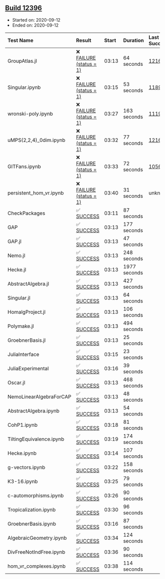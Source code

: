 ## [Build 12396](https://oscarci.mathematik.uni-kl.de/job/oscar/12396/)

* Started on: 2020-09-12
* Ended on: 2020-09-12

| Test Name    | Result | Start | Duration | Last Success | First Failure |
|:-------------|:-------|:------|:---------|:-------------|:--------------|
| GroupAtlas.jl | ❌ [FAILURE (status = 1)](https://oscarci.mathematik.uni-kl.de/job/oscar/12396/artifact/logs/build-12396/GroupAtlas.jl.log) | 03:13 | 64 seconds | [12167](https://oscarci.mathematik.uni-kl.de/job/oscar/12167/) | [12168](https://oscarci.mathematik.uni-kl.de/job/oscar/12168/) |
| Singular.ipynb | ❌ [FAILURE (status = 1)](https://oscarci.mathematik.uni-kl.de/job/oscar/12396/artifact/logs/build-12396/Singular.ipynb.log) | 03:15 | 53 seconds | [11893](https://oscarci.mathematik.uni-kl.de/job/oscar/11893/) | [11894](https://oscarci.mathematik.uni-kl.de/job/oscar/11894/) |
| wronski-poly.ipynb | ❌ [FAILURE (status = 1)](https://oscarci.mathematik.uni-kl.de/job/oscar/12396/artifact/logs/build-12396/wronski-poly.ipynb.log) | 03:27 | 163 seconds | [11192](https://oscarci.mathematik.uni-kl.de/job/oscar/11192/) | [11193](https://oscarci.mathematik.uni-kl.de/job/oscar/11193/) |
| uMPS(2,2,4)_0dim.ipynb | ❌ [FAILURE (status = 1)](https://oscarci.mathematik.uni-kl.de/job/oscar/12396/artifact/logs/build-12396/uMPS-2-2-4-_0dim.ipynb.log) | 03:32 | 77 seconds | [12167](https://oscarci.mathematik.uni-kl.de/job/oscar/12167/) | [12168](https://oscarci.mathematik.uni-kl.de/job/oscar/12168/) |
| GITFans.ipynb | ❌ [FAILURE (status = 1)](https://oscarci.mathematik.uni-kl.de/job/oscar/12396/artifact/logs/build-12396/GITFans.ipynb.log) | 03:33 | 72 seconds | [10566](https://oscarci.mathematik.uni-kl.de/job/oscar/10566/) | [10567](https://oscarci.mathematik.uni-kl.de/job/oscar/10567/) |
| persistent_hom_vr.ipynb | ❌ [FAILURE (status = 1)](https://oscarci.mathematik.uni-kl.de/job/oscar/12396/artifact/logs/build-12396/persistent_hom_vr.ipynb.log) | 03:40 | 31 seconds | unknown | unknown |
| CheckPackages | ✅ [SUCCESS](https://oscarci.mathematik.uni-kl.de/job/oscar/12396/artifact/logs/build-12396/CheckPackages.log) | 03:11 | 87 seconds |  |  |
| GAP | ✅ [SUCCESS](https://oscarci.mathematik.uni-kl.de/job/oscar/12396/artifact/logs/build-12396/GAP.log) | 03:13 | 177 seconds |  |  |
| GAP.jl | ✅ [SUCCESS](https://oscarci.mathematik.uni-kl.de/job/oscar/12396/artifact/logs/build-12396/GAP.jl.log) | 03:13 | 47 seconds |  |  |
| Nemo.jl | ✅ [SUCCESS](https://oscarci.mathematik.uni-kl.de/job/oscar/12396/artifact/logs/build-12396/Nemo.jl.log) | 03:13 | 248 seconds |  |  |
| Hecke.jl | ✅ [SUCCESS](https://oscarci.mathematik.uni-kl.de/job/oscar/12396/artifact/logs/build-12396/Hecke.jl.log) | 03:13 | 1977 seconds |  |  |
| AbstractAlgebra.jl | ✅ [SUCCESS](https://oscarci.mathematik.uni-kl.de/job/oscar/12396/artifact/logs/build-12396/AbstractAlgebra.jl.log) | 03:13 | 427 seconds |  |  |
| Singular.jl | ✅ [SUCCESS](https://oscarci.mathematik.uni-kl.de/job/oscar/12396/artifact/logs/build-12396/Singular.jl.log) | 03:13 | 64 seconds |  |  |
| HomalgProject.jl | ✅ [SUCCESS](https://oscarci.mathematik.uni-kl.de/job/oscar/12396/artifact/logs/build-12396/HomalgProject.jl.log) | 03:13 | 106 seconds |  |  |
| Polymake.jl | ✅ [SUCCESS](https://oscarci.mathematik.uni-kl.de/job/oscar/12396/artifact/logs/build-12396/Polymake.jl.log) | 03:13 | 494 seconds |  |  |
| GroebnerBasis.jl | ✅ [SUCCESS](https://oscarci.mathematik.uni-kl.de/job/oscar/12396/artifact/logs/build-12396/GroebnerBasis.jl.log) | 03:13 | 25 seconds |  |  |
| JuliaInterface | ✅ [SUCCESS](https://oscarci.mathematik.uni-kl.de/job/oscar/12396/artifact/logs/build-12396/JuliaInterface.log) | 03:15 | 23 seconds |  |  |
| JuliaExperimental | ✅ [SUCCESS](https://oscarci.mathematik.uni-kl.de/job/oscar/12396/artifact/logs/build-12396/JuliaExperimental.log) | 03:16 | 39 seconds |  |  |
| Oscar.jl | ✅ [SUCCESS](https://oscarci.mathematik.uni-kl.de/job/oscar/12396/artifact/logs/build-12396/Oscar.jl.log) | 03:13 | 468 seconds |  |  |
| NemoLinearAlgebraForCAP | ✅ [SUCCESS](https://oscarci.mathematik.uni-kl.de/job/oscar/12396/artifact/logs/build-12396/NemoLinearAlgebraForCAP.log) | 03:13 | 48 seconds |  |  |
| AbstractAlgebra.ipynb | ✅ [SUCCESS](https://oscarci.mathematik.uni-kl.de/job/oscar/12396/artifact/logs/build-12396/AbstractAlgebra.ipynb.log) | 03:13 | 54 seconds |  |  |
| CohP1.ipynb | ✅ [SUCCESS](https://oscarci.mathematik.uni-kl.de/job/oscar/12396/artifact/logs/build-12396/CohP1.ipynb.log) | 03:18 | 81 seconds |  |  |
| TiltingEquivalence.ipynb | ✅ [SUCCESS](https://oscarci.mathematik.uni-kl.de/job/oscar/12396/artifact/logs/build-12396/TiltingEquivalence.ipynb.log) | 03:19 | 174 seconds |  |  |
| Hecke.ipynb | ✅ [SUCCESS](https://oscarci.mathematik.uni-kl.de/job/oscar/12396/artifact/logs/build-12396/Hecke.ipynb.log) | 03:14 | 107 seconds |  |  |
| g-vectors.ipynb | ✅ [SUCCESS](https://oscarci.mathematik.uni-kl.de/job/oscar/12396/artifact/logs/build-12396/g-vectors.ipynb.log) | 03:22 | 158 seconds |  |  |
| K3-16.ipynb | ✅ [SUCCESS](https://oscarci.mathematik.uni-kl.de/job/oscar/12396/artifact/logs/build-12396/K3-16.ipynb.log) | 03:25 | 79 seconds |  |  |
| c-automorphisms.ipynb | ✅ [SUCCESS](https://oscarci.mathematik.uni-kl.de/job/oscar/12396/artifact/logs/build-12396/c-automorphisms.ipynb.log) | 03:26 | 90 seconds |  |  |
| Tropicalization.ipynb | ✅ [SUCCESS](https://oscarci.mathematik.uni-kl.de/job/oscar/12396/artifact/logs/build-12396/Tropicalization.ipynb.log) | 03:30 | 96 seconds |  |  |
| GroebnerBasis.ipynb | ✅ [SUCCESS](https://oscarci.mathematik.uni-kl.de/job/oscar/12396/artifact/logs/build-12396/GroebnerBasis.ipynb.log) | 03:16 | 87 seconds |  |  |
| AlgebraicGeometry.ipynb | ✅ [SUCCESS](https://oscarci.mathematik.uni-kl.de/job/oscar/12396/artifact/logs/build-12396/AlgebraicGeometry.ipynb.log) | 03:34 | 124 seconds |  |  |
| DivFreeNotIndFree.ipynb | ✅ [SUCCESS](https://oscarci.mathematik.uni-kl.de/job/oscar/12396/artifact/logs/build-12396/DivFreeNotIndFree.ipynb.log) | 03:36 | 90 seconds |  |  |
| hom_vr_complexes.ipynb | ✅ [SUCCESS](https://oscarci.mathematik.uni-kl.de/job/oscar/12396/artifact/logs/build-12396/hom_vr_complexes.ipynb.log) | 03:38 | 114 seconds |  |  |
